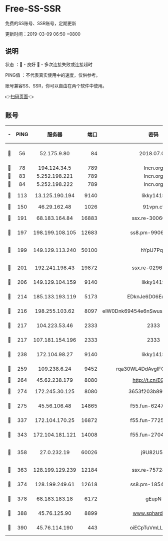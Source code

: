 # Free-SS-SSR

免费的SS账号、SSR账号，定期更新

更新时间：2019-03-09 06:50 +0800

## 说明

状态     ：🙂 - 良好 🙁 - 多次连接失败或连接超时

PING值   ：不代表真实使用中的速度，仅供参考。

账号兼容SS、SSR，你可以自由在两个软件中使用。

👉[扫码页面](https://liesauer.github.io/Free-SS-SSR/)👈

## 账号

|-|PING|服务器|端口|密码|加密方式|区域|
|:----:|:----:|:-----:|-----:|:----:|:----:|:----:|
|🙂|56|52.175.9.80|84|2018.07.07|chacha20-ietf-poly1305|HK|
|🙂|78|194.124.34.5|789|lncn.org|rc4|JP|
|🙂|83|5.252.198.221|789|lncn.org|rc4|JP|
|🙂|84|5.252.198.222|789|lncn.org|rc4|JP|
|🙂|113|13.125.190.194|9140|likky1415|aes-256-cfb|KR|
|🙂|150|46.29.162.48|1026|91vpn.cf|rc4-md5|RU|
|🙂|191|68.183.164.84|16883|ssx.re-30060454|aes-256-cfb|US|
|🙂|197|198.199.108.105|12683|ss8.pm-99061296|aes-256-cfb|US|
|🙂|199|149.129.113.240|50100|hYpU7PqP|chacha20-ietf-poly1305|CN|
|🙂|201|192.241.198.43|19872|ssx.re-02967346|aes-256-cfb|US|
|🙂|206|149.129.104.159|9140|likky1415|aes-256-cfb|CN|
|🙂|214|185.133.193.119|5173|EDknJe6D06EoWDaw|aes-256-cfb|US|
|🙂|216|198.255.103.62|8097|eIW0Dnk69454e6nSwuspv9DmS201tQ0D|aes-256-cfb|US|
|🙂|217|104.223.53.46|2333|2333|aes-256-cfb|US|
|🙂|217|107.181.154.196|2333|2333|aes-256-cfb|US|
|🙂|238|172.104.98.27|9140|likky1415|aes-256-cfb|JP|
|🙂|259|109.238.6.24|9452|rqa30WL4DdAvgIFG6Fs3znzTa|aes-256-cfb|FR|
|🙂|264|45.62.238.179|8080|http://t.cn/EGJIyrl|rc4-md5|CA|
|🙂|274|172.245.30.125|8080|3653f203b896678d|chacha20-ietf|US|
|🙂|275|45.56.106.48|14865|f55.fun-62476788|aes-256-cfb|US|
|🙂|337|172.104.170.25|16872|f55.fun-77257659|aes-256-cfb|SG|
|🙂|343|172.104.181.121|14008|f55.fun-27044254|aes-256-cfb|SG|
|🙂|358|27.0.232.19|60026|j9U82U53|xchacha20-ietf-poly1305|HK|
|🙂|363|128.199.129.239|12184|ssx.re-75728263|aes-256-cfb|SG|
|🙂|374|128.199.249.61|12618|ss8.pm-18545476|aes-256-cfb|SG|
|🙂|378|68.183.183.18|6172|gEupN|aes-256-cfb|SG|
|🙂|388|45.76.125.90|8899|www.sphard.com|aes-256-cfb|AU|
|🙂|390|45.76.114.190|443|oiECpTuVmLLxk4Ts|aes-256-cfb|AU|
